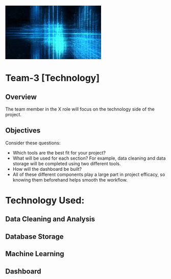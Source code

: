 ![header_pic](/image.jpeg)
 
# Team-3 [Technology]
  
## Overview  
The team member in the X role will focus on the technology side of the project. 

## Objectives 
Consider these questions: 
- Which tools are the best fit for your project? 
- What will be used for each section? For example, data cleaning and data storage will be completed using two different tools. 
- How will the dashboard be built? 
- All of these different components play a large part in project efficacy, so knowing them beforehand helps smooth the workflow.

# Technology Used:

## Data Cleaning and Analysis

## Database Storage

## Machine Learning

## Dashboard



  
